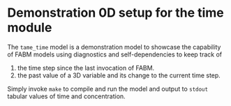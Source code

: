 <!--
SPDX-FileCopyrightText: 2024-2025 Helmholtz-Zentrum hereon GmbH
SPDX-FileContributor: Carsten Lemmen <carsten.lemmen@hereon.de>
SPDX-License-Identifier: CC0-1.0
-->

# Demonstration 0D setup for the time module

The `tame_time` model is a demonstration model to showcase the capability of FABM models using diagnostics and self-dependencies to
keep track of

1. the time step since the last invocation of FABM.
2. the past value of a 3D variable and its change to the current time step.

Simply invoke `make` to compile and run the model and output to `stdout` tabular values of time and concentration.
